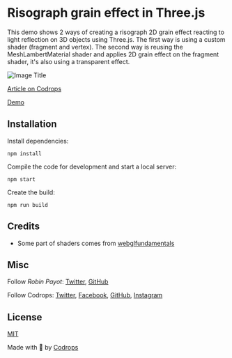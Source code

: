 # Risograph grain effect in Three.js

This demo shows 2 ways of creating a risograph 2D grain effect reacting to light reflection on 3D objects using Three.js. The first way is using a custom shader (fragment and vertex). The second way is reusing the MeshLambertMaterial shader and applies 2D grain effect on the fragment shader, it's also using a transparent effect.

![Image Title](https://generative-placeholders.glitch.me/image?width=800&height=600")

[Article on Codrops](https://tympanus.net/codrops/?p=)

[Demo](http://tympanus.net/Development/.../)


## Installation

Install dependencies:

```
npm install
```

Compile the code for development and start a local server:

```
npm start
```

Create the build:

```
npm run build
```

## Credits

- Some part of shaders comes from [webglfundamentals](https://webglfundamentals.org/webgl/lessons/webgl-3d-lighting-point.html)

## Misc

Follow *Robin Payot*: [Twitter](https://twitter.com/RobinPayot), [GitHub](https://github.com/Robpayot)

Follow Codrops: [Twitter](http://www.twitter.com/codrops), [Facebook](http://www.facebook.com/codrops), [GitHub](https://github.com/codrops), [Instagram](https://www.instagram.com/codropsss/)

## License
[MIT](LICENSE)

Made with :blue_heart:  by [Codrops](http://www.codrops.com)
